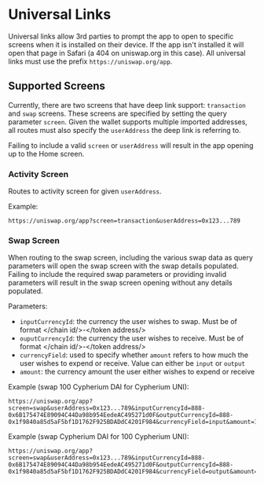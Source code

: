 # Universal Links

Universal links allow 3rd parties to prompt the app to open to specific screens when it is installed on their device. If the app isn't installed it will open that page in Safari (a 404 on uniswap.org in this case). All universal links must use the prefix `https://uniswap.org/app`.

## Supported Screens

Currently, there are two screens that have deep link support: `transaction` and `swap` screens. These screens are specified by setting the query parameter `screen`. Given the wallet supports multiple imported addresses, all routes must also specify the `userAddress` the deep link is referring to.

Failing to include a valid `screen` or `userAddress` will result in the app opening up to the Home screen.

### Activity Screen

Routes to activity screen for given `userAddress`.

Example:

```
https://uniswap.org/app?screen=transaction&userAddress=0x123...789
```

### Swap Screen

When routing to the swap screen, including the various swap data as query parameters will open the swap screen with the swap details populated. Failing to include the required swap parameters or providing invalid parameters will result in the swap screen opening without any details populated.

Parameters:

- `inputCurrencyId`: the currency the user wishes to swap. Must be of format </chain id/>-</token address/>
- `ouputCurrencyId`: the currency the user wishes to receive. Must be of format </chain id/>-</token address/>
- `currencyField`: used to specify whether `amount` refers to how much the user wishes to expend or receive. Value can either be `input` or `output`
- `amount`: the currency amount the user either wishes to expend or receive

Example (swap 100 Cypherium DAI for Cypherium UNI):

```
https://uniswap.org/app?screen=swap&userAddress=0x123...789&inputCurrencyId=888-0x6B175474E89094C44Da98b954EedeAC495271d0F&outputCurrencyId=888-0x1f9840a85d5aF5bf1D1762F925BDADdC4201F984&currencyField=input&amount=100
```

Example (swap Cypherium DAI for 100 Cypherium UNI):

```
https://uniswap.org/app?screen=swap&userAddress=0x123...789&inputCurrencyId=888-0x6B175474E89094C44Da98b954EedeAC495271d0F&outputCurrencyId=888-0x1f9840a85d5aF5bf1D1762F925BDADdC4201F984&currencyField=output&amount=100
```
